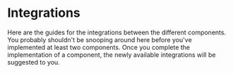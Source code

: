 # Integrations

Here are the guides for the integrations between the different components.
You probably shouldn't be snooping around here before you've implemented at least two components.
Once you complete the implementation of a component, the newly available integrations will be suggested to you.
